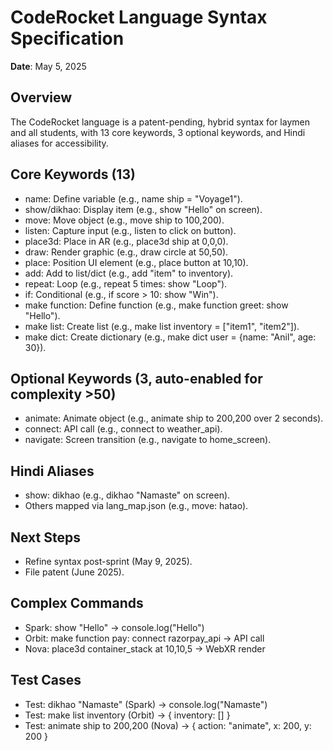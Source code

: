 ﻿# CodeRocket Language Syntax Specification

**Date**: May 5, 2025

## Overview
The CodeRocket language is a patent-pending, hybrid syntax for laymen and all students, with 13 core keywords, 3 optional keywords, and Hindi aliases for accessibility.

## Core Keywords (13)
- name: Define variable (e.g., name ship = "Voyage1").
- show/dikhao: Display item (e.g., show "Hello" on screen).
- move: Move object (e.g., move ship to 100,200).
- listen: Capture input (e.g., listen to click on button).
- place3d: Place in AR (e.g., place3d ship at 0,0,0).
- draw: Render graphic (e.g., draw circle at 50,50).
- place: Position UI element (e.g., place button at 10,10).
- add: Add to list/dict (e.g., add "item" to inventory).
- repeat: Loop (e.g., repeat 5 times: show "Loop").
- if: Conditional (e.g., if score > 10: show "Win").
- make function: Define function (e.g., make function greet: show "Hello").
- make list: Create list (e.g., make list inventory = ["item1", "item2"]).
- make dict: Create dictionary (e.g., make dict user = {name: "Anil", age: 30}).

## Optional Keywords (3, auto-enabled for complexity >50)
- animate: Animate object (e.g., animate ship to 200,200 over 2 seconds).
- connect: API call (e.g., connect to weather_api).
- navigate: Screen transition (e.g., navigate to home_screen).

## Hindi Aliases
- show: dikhao (e.g., dikhao "Namaste" on screen).
- Others mapped via lang_map.json (e.g., move: hatao).

## Next Steps
- Refine syntax post-sprint (May 9, 2025).
- File patent (June 2025).
## Complex Commands
- Spark: show "Hello" → console.log("Hello")
- Orbit: make function pay: connect razorpay_api → API call
- Nova: place3d container_stack at 10,10,5 → WebXR render
## Test Cases
- Test: dikhao "Namaste" (Spark) → console.log("Namaste")
- Test: make list inventory (Orbit) → { inventory: [] }
- Test: animate ship to 200,200 (Nova) → { action: "animate", x: 200, y: 200 }